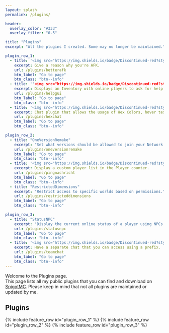 ```yaml
---
layout: splash
permalink: /plugins/

header:
  overlay_color: "#333"
  overlay_filter: "0.5"

title: "Plugins"
excerpt: "All the plugins I created. Some may no longer be maintained."

plugin_row_1:
  - title: '<img src="https://img.shields.io/badge/Discontinued-red?style=for-the-badge" alt="discontinued" draggable="false"> BetterAFK'
    excerpt: Give a reason why you're AFK.
    url: /plugins/betterafk
    btn_label: "Go to page"
    btn_class: "btn--info"
  - title: ''<img src="https://img.shields.io/badge/Discontinued-red?style=for-the-badge" alt="discontinued" draggable="false"> HelpGUI'
    excerpt: Displays an Inventory with online players to ask for help.
    url: /plugins/helpgui
    btn_label: "Go to page"
    btn_class: "btn--info"
  - title: '<img src="https://img.shields.io/badge/Discontinued-red?style=for-the-badge" alt="discontinued" draggable="false"> HexChat'
    excerpt: Chat plugin that allows the usage of Hex Colors, hover text and click actions.
    url: /plugins/hexchat
    btn_label: "Go to page"
    btn_class: "btn--info"

plugin_row_2:
  - title: "OneVersionRemake"
    excerpt: "Set what versions should be allowed to join your Network."
    url: /plugins/oneversionremake
    btn_label: "Go to page"
    btn_class: "btn--info"
  - title: '<img src="https://img.shields.io/badge/Discontinued-red?style=for-the-badge" alt="discontinued" draggable="false"> PingNachricht'
    excerpt: Display a custom player list in the Player counter.
    url: /plugins/pingnachricht
    btn_label: "Go to page"
    btn_class: "btn--info"
  - title: "RestrictedDimensions"
    excerpt: "Restrict access to specific worlds based on permissions."
    url: /plugins/restricteddimensions
    btn_label: "Go to page"
    btn_class: "btn--info"

plugin_row_3:
  - title: "StatusNPC"
    excerpt: "Display the current online status of a player using NPCs and glow colours."
    url: /plugins/statusnpc
    btn_label: "Go to page"
    btn_class: "btn--info"
  - title: '<img src="https://img.shields.io/badge/Discontinued-red?style=for-the-badge" alt="discontinued" draggable="false"> TeamChat'
    excerpt: Have a separate chat that you can access using a prefix.
    url: /plugins/teamchat
    btn_label: "Go to page"
    btn_class: "btn--info"
---
```


Welcome to the Plugins page.  
This page lists all my public plugins that you can find and download on [SpigotMC](https://spigotmc.org). Please keep in mind that not all plugins are maintained or updated by me.

## Plugins
{% include feature_row id="plugin_row_1" %}
{% include feature_row id="plugin_row_2" %}
{% include feature_row id="plugin_row_3" %}